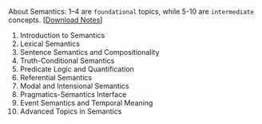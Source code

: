 About Semantics: 1–4 are `foundational` topics, while 5-10 are `intermediate` concepts. [[Download Notes]()]

1. Introduction to Semantics  
2. Lexical Semantics  
3. Sentence Semantics and Compositionality  
4. Truth-Conditional Semantics 
5. Predicate Logic and Quantification  
6. Referential Semantics
7. Modal and Intensional Semantics  
8. Pragmatics-Semantics Interface  
9. Event Semantics and Temporal Meaning  
10. Advanced Topics in Semantics